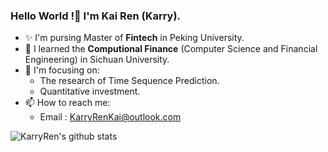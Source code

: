 ### Hello World !👋 I'm Kai Ren (Karry).

- ✨ I'm pursing Master of **Fintech** in Peking University.
- 🌱 I learned the **Computional Finance** (Computer Science and Financial Engineering) in Sichuan University.
- 🔭 I'm focusing on:
  - The research of Time Sequence Prediction.
  - Quantitative investment.
- 📫 How to reach me:
  - Email : KarryRenKai@outlook.com

<img align="center" src="https://github-readme-stats.vercel.app/api?username=KarryRen&show_icons=true&count_private=true" alt="KarryRen's github stats" />

